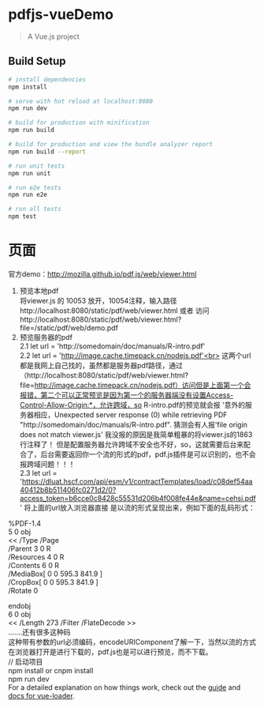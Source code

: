 # pdfjs-vueDemo

> A Vue.js project

## Build Setup

``` bash
# install dependencies
npm install

# serve with hot reload at localhost:8080
npm run dev

# build for production with minification
npm run build

# build for production and view the bundle analyzer report
npm run build --report

# run unit tests
npm run unit

# run e2e tests
npm run e2e

# run all tests
npm test
```
# 页面
官方demo：http://mozilla.github.io/pdf.js/web/viewer.html<br>
1. 预览本地pdf<br>
 将viewer.js 的 10053 放开，10054注释，输入路径 http://localhost:8080/static/pdf/web/viewer.html
 或者  访问  http://localhost:8080/static/pdf/web/viewer.html?file=/static/pdf/web/demo.pdf
2. 预览服务器的pdf<br>
2.1  let url = 'http://somedomain/doc/manuals/R-intro.pdf'<br>
2.2  let url = 'http://image.cache.timepack.cn/nodejs.pdf'<br>
 这两个url 都是我网上自己找的，虽然都是服务器pdf路径，通过（http://localhost:8080/static/pdf/web/viewer.html?file=http://image.cache.timepack.cn/nodejs.pdf）访问但是上面第一个会报错，第二个可以正常预览是因为第一个的服务器端没有设置Access-Control-Allow-Origin:*，允许跨域，so R-intro.pdf的预览就会报 '意外的服务器相应，Unexpected server response (0) while retrieving PDF "http://somedomain/doc/manuals/R-intro.pdf". 
 猜测会有人报'file origin does not match viewer.js' 我没报的原因是我简单粗暴的将viewer.js的1863行注释了！
但是配置服务器允许跨域不安全也不好，so，这就需要后台来配合了，后台需要返回你一个流的形式的pdf，pdf.js插件是可以识别的，也不会报跨域问题！！！ <br>
2.3  let url = 'https://dluat.hscf.com/api/esm/v1/contractTemplates/load/c08def54aa40412b8b511406fc0271d2/0?access_token=b6cce0c8428c55531d206b4f008fe44e&name=cehsi.pdf'
将上面的url放入浏览器直接 是以流的形式呈现出来，例如下面的乱码形式：<br>

%PDF-1.4<br>
5 0 obj<br>
<<
/Type /Page<br>
/Parent 3 0 R<br>
/Resources 4 0 R<br>
/Contents 6 0 R<br>
/MediaBox[ 0 0 595.3 841.9 ]<br>
/CropBox[ 0 0 595.3 841.9 ]<br>
/Rotate 0<br>
>>
endobj<br>
6 0 obj<br>
<< /Length 273 /Filter /FlateDecode >><br>
.......还有很多这种码<br>
这种带有参数的url必须编码，encodeURIComponent了解一下，当然以流的方式在浏览器打开是进行下载的，pdf.js也是可以进行预览，而不下载。<br>
// 启动项目<br>
npm install or cnpm install<br>
npm run dev<br>
For a detailed explanation on how things work, check out the [guide](http://vuejs-templates.github.io/webpack/) and [docs for vue-loader](http://vuejs.github.io/vue-loader).
